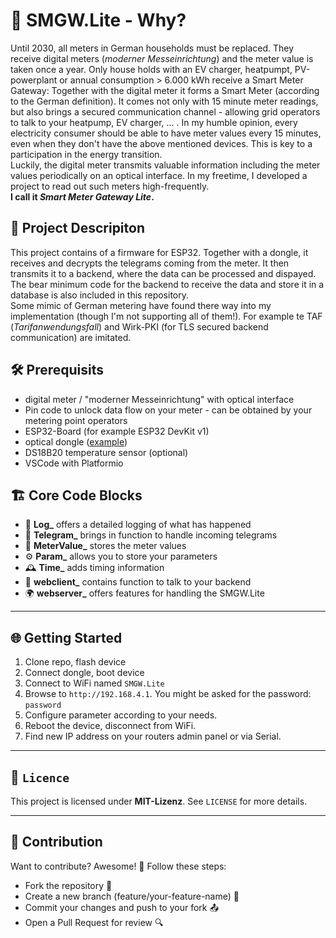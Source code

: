 # 📡 SMGW.Lite - Why?
Until 2030, all meters in German households must be replaced. They receive digital meters (*moderner Messeinrichtung*) and the meter value is taken once a year. Only house holds with an EV charger, heatpumpt, PV-powerplant or annual consumption > 6.000 kWh receive a Smart Meter Gateway: Together with the digital meter it forms a Smart Meter (according to the German definition). It comes not only with 15 minute meter readings, but also brings a secured communication channel - allowing grid operators to talk to your heatpump, EV charger, ... .
In my humble opinion, every electricity consumer should be able to have meter values every 15 minutes, even when they don't have the above mentioned devices. This is key to a participation in the energy transition.  
Luckily, the digital meter transmits valuable information including the meter values periodically on an optical interface. In my freetime, I developed a project to read out such meters high-frequently.  
**I call it *Smart Meter Gateway Lite*.**

## 🚀 Project Descripiton
This project contains of a firmware for ESP32. Together with a dongle, it receives and decrypts the telegrams coming from the meter. It then transmits it to a backend, where the data can be processed and dispayed. The bear minimum code for the backend to receive the data and store it in a database is also included in this repository.  
Some mimic of German metering have found there way into my implementation (though I'm not supporting all of them!). For example te TAF (*Tarifanwendungsfall*) and Wirk-PKI (for TLS secured backend communication) are imitated.

## 🛠️ Prerequisits
- digital meter / "moderner Messeinrichtung" with optical interface
- Pin code to unlock data flow on your meter - can be obtained by your metering point operators
- ESP32-Board (for example ESP32 DevKit v1)
- optical dongle ([example](https://www.ebay.de/itm/313460034498))
- DS18B20 temperature sensor (optional)
- VSCode with Platformio

## 🏗️ Core Code Blocks
- 🔗 **Log_** offers a detailed logging of what has happened
- 📝 **Telegram_** brings in function to handle incoming telegrams
- 🔗 **MeterValue_** stores the meter values
- ⚙️ **Param_** allows you to store your parameters
- 🕰️  **Time_** adds timing information
- 📡 **webclient_** contains function to talk to your backend
- 🌍 **webserver_** offers features for handling the SMGW.Lite
---



## 🌐 Getting Started
1. Clone repo, flash device
2. Connect dongle, boot device
3. Connect to WiFi named `SMGW.Lite`
4. Browse to `http://192.168.4.1`. You might be asked for the password: `password`
5. Configure parameter according to your needs.
6. Reboot the device, disconnect from WiFi.
7. Find new IP address on your routers admin panel or via Serial.


---

## 📜 `Licence`
This project is licensed under **MIT-Lizenz**. See `LICENSE` for more details.

---

## 🤝 Contribution
Want to contribute? Awesome! 🎉 Follow these steps:
- Fork the repository 🍴
- Create a new branch (feature/your-feature-name) 🌿
- Commit your changes and push to your fork 📤
- Open a Pull Request for review 🔍

